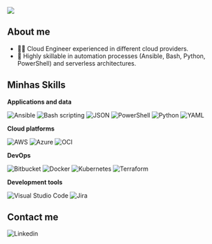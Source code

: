 ![](https://komarev.com/ghpvc/?username=chrystianbarros&color=006bed)

## About me

- 👨‍💻 Cloud Engineer experienced in different cloud providers.
- 💼 Highly skillable in automation processes (Ansible, Bash, Python, PowerShell) and serverless architectures.

## Minhas Skills

**Applications and data**

![Ansible](https://img.shields.io/badge/Ansible-333333?style=flat&logo=ansible&logoColor=white)
![Bash scripting](https://img.shields.io/badge/Bash_Scripting-333333?style=flat&logo=gnu-bash&logoColor=white)
![JSON](https://img.shields.io/badge/JSON-333333?style=flat&logo=JSON&logoColor=white)
![PowerShell](https://img.shields.io/badge/PowerShell-333333?style=flat&logo=powershell&logoColor=white)
![Python](https://img.shields.io/badge/Python-333333?style=flat&logo=python&logoColor=ffdd54)
![YAML](https://img.shields.io/badge/YAML-333333?style=flat&logo=yaml&logoColor=white)

**Cloud platforms**

![AWS](https://img.shields.io/badge/AWS-orange?style=flat&logo=amazon-aws&logoColor=white)
![Azure](https://img.shields.io/badge/Azure-blue?style=flat&logo=microsoftazure&logoColor=white)
![OCI](https://img.shields.io/badge/OCI-red?style=flat&logo=oracle&logoColor=white)

**DevOps**

![Bitbucket](https://img.shields.io/badge/Bitbucket-333333?style=flat&logo=bitbucket&logoColor=blue)
![Docker](https://img.shields.io/badge/Docker-333333?style=flat&logo=docker)
![Kubernetes](https://img.shields.io/badge/Kubernetes-333333?style=flat&logo=kubernetes&logoColor=blue)
![Terraform](https://img.shields.io/badge/Terraform-333333?style=flat&logo=terraform&logoColor=235835CC)

**Development tools**

![Visual Studio Code](https://img.shields.io/badge/Visual%20Studio%20Code-333333?style=flat&logo=visual-studio-code&logoColor=007ACC)
![Jira](https://img.shields.io/badge/Jira-333333?style=flat&logo=jira&logoColor=blue)

## Contact me

![Linkedin](https://img.shields.io/badge/LinkedIn-blue?style=flat-square&logo=Linkedin&logoColor=white&link=https://www.linkedin.com/in/chrystianbarros/)
